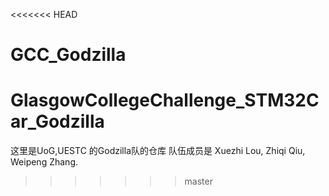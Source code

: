 <<<<<<< HEAD
# GCC_Godzilla
GlasgowCollegeChallenge_STM32Car_Godzilla
=======

这里是UoG,UESTC 的Godzilla队的仓库
队伍成员是 Xuezhi Lou, Zhiqi Qiu, Weipeng Zhang.
>>>>>>> master
